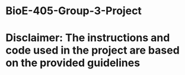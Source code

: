 # BioE-405-Group-3-Project
# Disclaimer: The instructions and code used in the project are based on the provided guidelines

